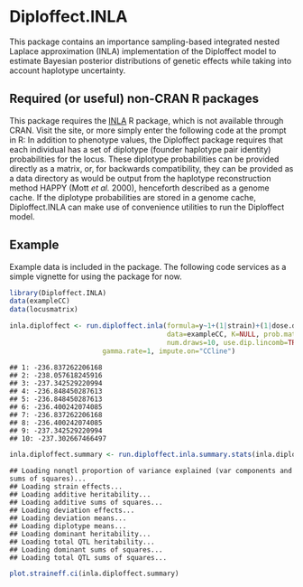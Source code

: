
# Diploffect.INLA

This package contains an importance sampling-based integrated nested
Laplace approximation (INLA) implementation of the Diploffect model to
estimate Bayesian posterior distributions of genetic effects while
taking into account haplotype uncertainty.

## Required (or useful) non-CRAN R packages

This package requires the [INLA](http://www.r-inla.org/) R package,
which is not available through CRAN. Visit the site, or more simply
enter the following code at the prompt in R: In addition to phenotype
values, the Diploffect package requires that each individual has a set
of diplotype (founder haplotype pair identity) probabilities for the
locus. These diplotype probabilities can be provided directly as a
matrix, or, for backwards compatibility, they can be provided as a data
directory as would be output from the haplotype reconstruction method
HAPPY (Mott *et al.* 2000), henceforth described as a genome cache. If
the diplotype probabilities are stored in a genome cache,
Diploffect.INLA can make use of convenience utilities to run the
Diploffect model.

## Example

Example data is included in the package. The following code services as
a simple vignette for using the package for now.

``` r
library(Diploffect.INLA)
data(exampleCC)
data(locusmatrix)
```

``` r
inla.diploffect <- run.diploffect.inla(formula=y~1+(1|strain)+(1|dose.date), add.on=FALSE,                     
                                       data=exampleCC, K=NULL, prob.matrix=locusmatrix,
                                       num.draws=10, use.dip.lincomb=TRUE, seed=1, 
                       gamma.rate=1, impute.on="CCline")
```

    ## 1: -236.837262206168 
    ## 2: -238.057618245916 
    ## 3: -237.342529220994 
    ## 4: -236.848450287613 
    ## 5: -236.848450287613 
    ## 6: -236.400242074085 
    ## 7: -236.837262206168 
    ## 8: -236.400242074085 
    ## 9: -237.342529220994 
    ## 10: -237.302667466497

``` r
inla.diploffect.summary <- run.diploffect.inla.summary.stats(inla.diploffect)
```

    ## Loading nonqtl proportion of variance explained (var components and sums of squares)... 
    ## Loading strain effects...
    ## Loading additive heritability...
    ## Loading additive sums of squares...
    ## Loading deviation effects...
    ## Loading deviation means...
    ## Loading diplotype means...
    ## Loading dominant heritability...
    ## Loading total QTL heritability...
    ## Loading dominant sums of squares...
    ## Loading total QTL sums of squares...

``` r
plot.straineff.ci(inla.diploffect.summary)
```


